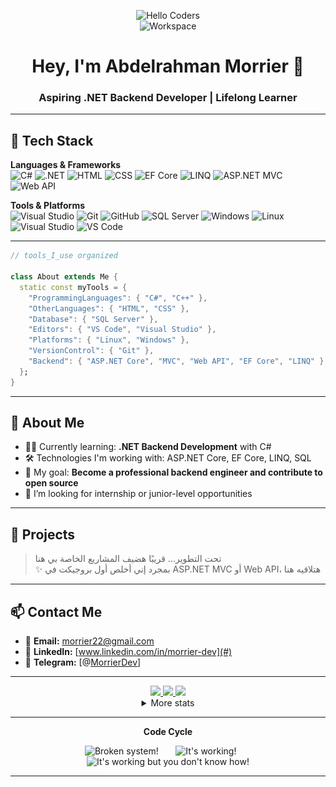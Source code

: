 <div align="center">

<img src="https://github.com/SP-XD/SP-XD/blob/main/images/hellocoders_rounded.gif?raw=true" href="https://github.com/sp-xd" alt="Hello Coders" width="60%"/> <br>
<img src="https://github.com/SP-XD/SP-XD/blob/main/images/dev-working_rounded.gif?raw=true" href="https://github.com/sp-xd" alt="Workspace"  width="40%"/><br> 

<h1>Hey, I'm Abdelrahman Morrier 👋</h1>
<h3>Aspiring .NET Backend Developer | Lifelong Learner</h3>

</div>

---

## 🧰 Tech Stack

**Languages & Frameworks**  
![C#](https://img.shields.io/badge/C%23-239120?style=flat&logo=c-sharp&logoColor=white)
![.NET](https://img.shields.io/badge/.NET-512BD4?style=flat&logo=dotnet&logoColor=white)
![HTML](https://img.shields.io/badge/HTML5-E34F26?style=flat&logo=html5&logoColor=white)
![CSS](https://img.shields.io/badge/CSS3-1572B6?style=flat&logo=css3&logoColor=white)
![EF Core](https://img.shields.io/badge/EF_Core-6E4C7F?style=flat-square&logo=.net&logoColor=white)
![LINQ](https://img.shields.io/badge/LINQ-512BD4?style=flat-square&logo=dotnet&logoColor=white)
![ASP.NET MVC](https://img.shields.io/badge/ASP.NET_MVC-004880?style=flat-square&logo=dotnet&logoColor=white)
![Web API](https://img.shields.io/badge/Web_API-24292F?style=flat-square&logo=postman&logoColor=white)

**Tools & Platforms**  
![Visual Studio](https://img.shields.io/badge/Visual%20Studio-5C2D91?style=flat&logo=visual-studio&logoColor=white)
![Git](https://img.shields.io/badge/GIT-E44C30?style=flat&logo=git&logoColor=white)
![GitHub](https://img.shields.io/badge/GitHub-181717?style=flat&logo=github&logoColor=white)
![SQL Server](https://img.shields.io/badge/SQL%20Server-CC2927?style=flat&logo=microsoft-sql-server&logoColor=white)
![Windows](https://img.shields.io/badge/Windows-0078D6?style=flat&logo=windows&logoColor=white)
![Linux](https://img.shields.io/badge/Linux-FCC624?style=flat-square&logo=linux&logoColor=black)
![Visual Studio](https://img.shields.io/badge/Visual_Studio-5C2D91?style=flat-square&logo=visual-studio&logoColor=white)
![VS Code](https://img.shields.io/badge/VS_Code-007ACC?style=flat-square&logo=visual-studio-code&logoColor=white)

---
```dart
// tools_I_use organized

class About extends Me {
  static const myTools = {
    "ProgrammingLanguages": { "C#", "C++" },
    "OtherLanguages": { "HTML", "CSS" },
    "Database": { "SQL Server" },
    "Editors": { "VS Code", "Visual Studio" },
    "Platforms": { "Linux", "Windows" },
    "VersionControl": { "Git" },
    "Backend": { "ASP.NET Core", "MVC", "Web API", "EF Core", "LINQ" }
  };
}
```

---

## 🧠 About Me

- 👨‍💻 Currently learning: **.NET Backend Development** with C#  
- 🛠️ Technologies I'm working with: ASP.NET Core, EF Core, LINQ, SQL  
- 🎯 My goal: **Become a professional backend engineer and contribute to open source**  
- 🤝 I’m looking for internship or junior-level opportunities

---


## 📂 Projects

> تحت التطوير... قريبًا هضيف المشاريع الخاصة بي هنا  
> ✨ بمجرد إني أخلص أول بروجيكت في ASP.NET MVC أو Web API، هتلاقيه هنا

---

## 📫 Contact Me

- 📩 **Email:** morrier22@gmail.com 
- 💼 **LinkedIn:** [www.linkedin.com/in/morrier-dev](#)
- 💬 **Telegram:** [@[MorrierDev](https://t.me/morriera)]

---

<div align="center">
  <a href="https://github.com/Abdelrahman-Morrier">
  
  <!-- GitHub Stats -->
  <img src="https://github-readme-stats.vercel.app/api?username=Abdelrahman-Morrier&show_icons=true&theme=nord&count_private=true" width="32.5%" />
  <img src="https://github-readme-stats.vercel.app/api/top-langs/?username=Abdelrahman-Morrier&layout=compact&theme=nord" width="32.5%" />
  <img src="https://streak-stats.demolab.com?user=Abdelrahman-Morrier&theme=nord&hide_border=false" width="32.5%" />
  
  </a>

<details>
  <summary>More stats</summary>
  <img align="center" src="https://raw.githubusercontent.com/SP-XD/profile-summary-cards/master/profile-summary-card-output/nord_dark/0-profile-details.svg" />
</details>

<hr />

**Code Cycle**<br>

<img src="https://raw.githubusercontent.com/Tarikul-Islam-Anik/Animated-Fluent-Emojis/master/Emojis/Smilies/Face%20with%20Spiral%20Eyes.png" width="10%" alt="Broken system!" />
&nbsp;&nbsp;&nbsp;&nbsp;&nbsp;
<img src="https://raw.githubusercontent.com/Tarikul-Islam-Anik/Animated-Fluent-Emojis/master/Emojis/Smilies/Relieved%20Face.png" width="10%" alt="It's working!" />
&nbsp;&nbsp;&nbsp;&nbsp;&nbsp;
<img src="https://raw.githubusercontent.com/Tarikul-Islam-Anik/Animated-Fluent-Emojis/master/Emojis/Smilies/Astonished%20Face.png" width="10%" alt="It's working but you don't know how!" />
</div>

---

